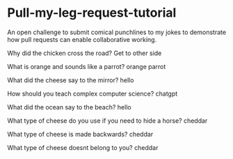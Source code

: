 # Pull-my-leg-request-tutorial
An open challenge to submit comical punchlines to my jokes to demonstrate how pull requests can enable collaborative working.

Why did the chicken cross the road? Get to other side

What is orange and sounds like a parrot? orange parrot

What did the cheese say to the mirror?  hello

How should you teach complex computer science? chatgpt

What did the ocean say to the beach? hello

What type of cheese do you use if you need to hide a horse? cheddar

What type of cheese is made backwards? cheddar

What type of cheese doesnt belong to you? cheddar

